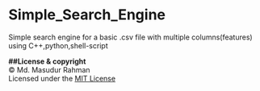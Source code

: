 # Simple_Search_Engine
Simple search engine for a basic .csv file with multiple columns(features) using C++,python,shell-script


<b>##License & copyright</b><br>
© Md. Masudur Rahman<br>
Licensed under the [MIT License](LICENSE)
